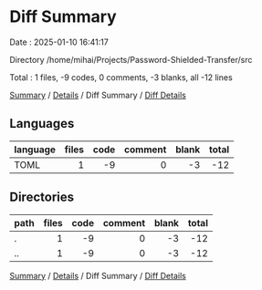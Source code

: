 # Diff Summary

Date : 2025-01-10 16:41:17

Directory /home/mihai/Projects/Password-Shielded-Transfer/src

Total : 1 files,  -9 codes, 0 comments, -3 blanks, all -12 lines

[Summary](results.md) / [Details](details.md) / Diff Summary / [Diff Details](diff-details.md)

## Languages
| language | files | code | comment | blank | total |
| :--- | ---: | ---: | ---: | ---: | ---: |
| TOML | 1 | -9 | 0 | -3 | -12 |

## Directories
| path | files | code | comment | blank | total |
| :--- | ---: | ---: | ---: | ---: | ---: |
| . | 1 | -9 | 0 | -3 | -12 |
| .. | 1 | -9 | 0 | -3 | -12 |

[Summary](results.md) / [Details](details.md) / Diff Summary / [Diff Details](diff-details.md)